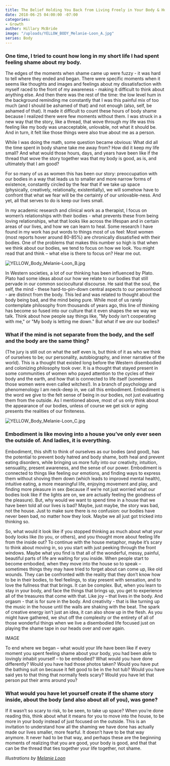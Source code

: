 ```yaml
---
title: The Belief Holding You Back from Living Freely in Your Body & How to Undo It
date: 2018-06-25 04:00:00 -07:00
categories:
- Growth
author: Hillary McBride
image: "/uploads/YELLOW_BODY_Melanie-Loon_A.jpg"
series: Body
---
```


### One time, I tried to count how long in my short life I had spent feeling shame about my body. 

The edges of the moments when shame came up were fuzzy - it was hard to tell where they ended and began. There were specific moments when it seems like thoughts and images and feelings about my dissatisfaction with myself raced to the front of my awareness - making it difficult to think about anything else. And then there was the rest of the time: the low level hum in the background reminding me constantly that I was this painful mix of too much (and I should be ashamed of that) and not enough (also, self, be ashamed of that). It made it difficult to count these hours of body shame because I realized there were few moments without them. I was struck in a new way that the story, like a thread, that wove through my life was this feeling like my body was unacceptable, unlovable, not what it should be. And in turn, it felt like those things were also true about me as a person.

While I was doing the math, some question became obvious: What did all the time spent in body shame take me away from? How did it keep my life small? And what would those hours, days, and years have been like if the thread that wove the story together was that my body is good, as is, and ultimately that I am good? 

For so many of us as women this has been our story: preoccupation with our bodies in a way that leads us to smaller and more narrow forms of existence, constantly circled by the fear that if we take up space (physically, creatively, relationally, existentially), we will somehow have to confront that what we fear will be the certainty of our unlovable-ness. And yet, all that serves to do is keep our lives small.  

In my academic research and clinical work as a therapist, I focus on women’s relationships with their bodies - what prevents these from being loving relationships, what that looks like across the lifespan and in certain areas of our lives, and how we can learn to heal. Some research I have found in my work has put words to things most of us feel: Most women (most reports hover around 80-85%) are chronically dissatisfied with their bodies. One of the problems that makes this number so high is that when we think about our bodies, we tend to focus on how we look. You might read that and think – what else is there to focus on? Hear me out.

![YELLOW_Body_Melanie-Loon_B.jpg](/uploads/YELLOW_Body_Melanie-Loon_B.jpg)

In Western societies, a lot of our thinking has been influenced by Plato. Plato had some ideas about our how we relate to our bodies that still pervade in our common sociocultural discourse. He said that the soul, the self, the mind - these hard-to-pin-down central aspects to our personhood - are distinct from the body. This led and was related to thought about the body being bad, and the mind being pure. While most of us rarely contemplate philosophy from thousands of years ago, this line of thinking has become so fused into our culture that it even shapes the we way we talk. Think about how people say things like, "My body isn’t cooperating with me," or "My body is letting me down." But what if we _are_ our bodies? 

### What if the mind is not separate from the body, and the self and the body are the same thing? 

(The jury is still out on what the self even is, but think of it as who we think of ourselves to be; our personality, autobiography, and inner narrative of the world). This is a thought that existed long before the Western disembodied and colonizing philosophy took over. It is a thought that stayed present in some communities of women who payed attention to the cycles of their body and the earth, and how that is connected to life itself (sometimes those women were even called witches!). In a branch of psychology and phenomenology I am neck-deep in, we call this embodiment. Embodiment is the word we give to the felt sense of being in our bodies, not just evaluating them from the outside. As I mentioned above, most of us only think about the appearance of our bodies, unless of course we get sick or aging presents the realities of our finiteness. 

![YELLOW_Body_Melanie-Loon_C.jpg](/uploads/YELLOW_Body_Melanie-Loon_C.jpg)

### Embodiment is like moving into a house you’ve only ever seen the outside of. And ladies, it is everything. 

Embodiment, this shift to think of ourselves as our bodies (and good), has the potential to prevent body hatred and body shame, both heal and prevent eating disorders, while bringing us more fully into our creativity, intuition, sensuality, present awareness, and the sense of our power. Embodiment is connected to things like feeling our emotions, and finding ways to express them without shoving them down (which leads to improved mental health), intuitive eating, a more meaningful life, enjoying movement and play, and finding more pleasure in sex (because if we’re not just worried what our bodies look like if the lights are on, we are actually feeling the goodness of the pleasure). But, why would we want to spend time in a house that we have been told all our lives is bad? Maybe, just maybe, the story was bad, not the house. Just to make sure there is no confusion: our bodies have never been bad, no matter how they look. Maybe we all just got tricked into thinking so. 

So, what would it look like if you stopped thinking as much about what your body looks like (to you, or others), and you thought more about feeling life from the inside out? To continue with the house metaphor, maybe it’s scary to think about moving in, so you start with just peeking through the front windows. Maybe what you find is that all of the wonderful, messy, painful, beautiful parts of life are waiting for you inside. When people start to become embodied, when they move into the house so to speak – sometimes things they may have tried to forget about can come up, like old wounds. They can be confronted with the reality that they don’t know how to be in their bodies, to feel feelings, to stay present with sensation, and to love the fullness that that brings. It can be complex. But, when you learn to stay in your body, and face the things that brings up, you get to experience all of the treasures that come with that. Like joy – that lives in the body. And orgasm - that is for sure in the body. And creativity - that is like turning up the music in the house until the walls are shaking with the beat. The spark of creative energy isn’t just an idea, it can also show up in the flesh. As you might have gathered, we shut off the complexity or the entirety of all of those wonderful things when we live a disembodied life focused just on playing the shame tape in our heads over and over again. 

IMAGE

To end where we began – what would your life have been like if every moment you spent feeling shame about your body, you had been able to lovingly inhabit yourself – to be embodied? What would you have done differently? Would you have had those photos taken? Would you have put the bathing suit on because it felt good to be in the hot tub? Would you have said yes to that thing that normally feels scary? Would you have let that person put their arms around you? 

### What would you have let yourself create if the shame story inside, about the body (and also about all of you), was gone? 

If it wasn’t so scary to risk, to be seen, to take up space? When you’re done reading this, think about what it means for you to move into the house, to be more in your body instead of just focused on the outside. This is an invitation to understand how all the shaming we have done has actually made our lives smaller, more fearful. It doesn’t have to be that way anymore. It never had to be that way, and perhaps these are the beginning moments of realizing that you are good, your body is good, and that that can be the thread that ties together your life together, not shame.  

_Illustrations by [Melanie Loon](http://www.melanieloon.com/)_